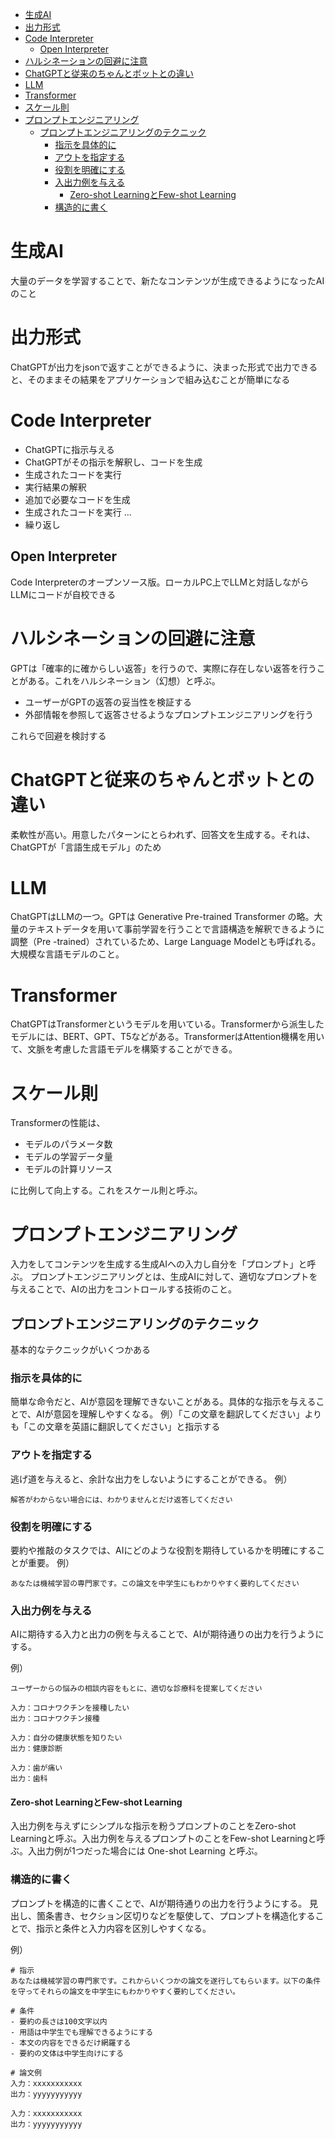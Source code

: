 <!-- START doctoc generated TOC please keep comment here to allow auto update -->
<!-- DON'T EDIT THIS SECTION, INSTEAD RE-RUN doctoc TO UPDATE -->

- [生成AI](#%E7%94%9F%E6%88%90ai)
- [出力形式](#%E5%87%BA%E5%8A%9B%E5%BD%A2%E5%BC%8F)
- [Code Interpreter](#code-interpreter)
  - [Open Interpreter](#open-interpreter)
- [ハルシネーションの回避に注意](#%E3%83%8F%E3%83%AB%E3%82%B7%E3%83%8D%E3%83%BC%E3%82%B7%E3%83%A7%E3%83%B3%E3%81%AE%E5%9B%9E%E9%81%BF%E3%81%AB%E6%B3%A8%E6%84%8F)
- [ChatGPTと従来のちゃんとボットとの違い](#chatgpt%E3%81%A8%E5%BE%93%E6%9D%A5%E3%81%AE%E3%81%A1%E3%82%83%E3%82%93%E3%81%A8%E3%83%9C%E3%83%83%E3%83%88%E3%81%A8%E3%81%AE%E9%81%95%E3%81%84)
- [LLM](#llm)
- [Transformer](#transformer)
- [スケール則](#%E3%82%B9%E3%82%B1%E3%83%BC%E3%83%AB%E5%89%87)
- [プロンプトエンジニアリング](#%E3%83%97%E3%83%AD%E3%83%B3%E3%83%97%E3%83%88%E3%82%A8%E3%83%B3%E3%82%B8%E3%83%8B%E3%82%A2%E3%83%AA%E3%83%B3%E3%82%B0)
  - [プロンプトエンジニアリングのテクニック](#%E3%83%97%E3%83%AD%E3%83%B3%E3%83%97%E3%83%88%E3%82%A8%E3%83%B3%E3%82%B8%E3%83%8B%E3%82%A2%E3%83%AA%E3%83%B3%E3%82%B0%E3%81%AE%E3%83%86%E3%82%AF%E3%83%8B%E3%83%83%E3%82%AF)
    - [指示を具体的に](#%E6%8C%87%E7%A4%BA%E3%82%92%E5%85%B7%E4%BD%93%E7%9A%84%E3%81%AB)
    - [アウトを指定する](#%E3%82%A2%E3%82%A6%E3%83%88%E3%82%92%E6%8C%87%E5%AE%9A%E3%81%99%E3%82%8B)
    - [役割を明確にする](#%E5%BD%B9%E5%89%B2%E3%82%92%E6%98%8E%E7%A2%BA%E3%81%AB%E3%81%99%E3%82%8B)
    - [入出力例を与える](#%E5%85%A5%E5%87%BA%E5%8A%9B%E4%BE%8B%E3%82%92%E4%B8%8E%E3%81%88%E3%82%8B)
      - [Zero-shot LearningとFew-shot Learning](#zero-shot-learning%E3%81%A8few-shot-learning)
    - [構造的に書く](#%E6%A7%8B%E9%80%A0%E7%9A%84%E3%81%AB%E6%9B%B8%E3%81%8F)

<!-- END doctoc generated TOC please keep comment here to allow auto update -->

# 生成AI

大量のデータを学習することで、新たなコンテンツが生成できるようになったAIのこと

# 出力形式

ChatGPTが出力をjsonで返すことができるように、決まった形式で出力できると、そのままその結果をアプリケーションで組み込むことが簡単になる

# Code Interpreter

- ChatGPTに指示与える
- ChatGPTがその指示を解釈し、コードを生成
- 生成されたコードを実行
- 実行結果の解釈
- 追加で必要なコードを生成
- 生成されたコードを実行 ...
- 繰り返し

## Open Interpreter

Code Interpreterのオープンソース版。ローカルPC上でLLMと対話しながらLLMにコードが自校できる

# ハルシネーションの回避に注意

GPTは「確率的に確からしい返答」を行うので、実際に存在しない返答を行うことがある。これをハルシネーション（幻想）と呼ぶ。

- ユーザーがGPTの返答の妥当性を検証する
- 外部情報を参照して返答させるようなプロンプトエンジニアリングを行う

これらで回避を検討する

# ChatGPTと従来のちゃんとボットとの違い

柔軟性が高い。用意したパターンにとらわれず、回答文を生成する。それは、ChatGPTが「言語生成モデル」のため

# LLM

ChatGPTはLLMの一つ。GPTは Generative Pre-trained Transformer の略。大量のテキストデータを用いて事前学習を行うことで言語構造を解釈できるように調整（Pre -trained）されているため、Large Language Modelとも呼ばれる。大規模な言語モデルのこと。

# Transformer

ChatGPTはTransformerというモデルを用いている。Transformerから派生したモデルには、BERT、GPT、T5などがある。TransformerはAttention機構を用いて、文脈を考慮した言語モデルを構築することができる。

# スケール則

Transformerの性能は、

- モデルのパラメータ数
- モデルの学習データ量
- モデルの計算リソース

に比例して向上する。これをスケール則と呼ぶ。

# プロンプトエンジニアリング

入力をしてコンテンツを生成する生成AIへの入力し自分を「プロンプト」と呼ぶ。
プロンプトエンジニアリングとは、生成AIに対して、適切なプロンプトを与えることで、AIの出力をコントロールする技術のこと。

## プロンプトエンジニアリングのテクニック

基本的なテクニックがいくつかある

### 指示を具体的に

簡単な命令だと、AIが意図を理解できないことがある。具体的な指示を与えることで、AIが意図を理解しやすくなる。
例）「この文章を翻訳してください」よりも「この文章を英語に翻訳してください」と指示する

### アウトを指定する

逃げ道を与えると、余計な出力をしないようにすることができる。
例）

```
解答がわからない場合には、わかりませんとだけ返答してください
```

### 役割を明確にする

要約や推敲のタスクでは、AIにどのような役割を期待しているかを明確にすることが重要。
例）

```
あなたは機械学習の専門家です。この論文を中学生にもわかりやすく要約してください
```

### 入出力例を与える

AIに期待する入力と出力の例を与えることで、AIが期待通りの出力を行うようにする。

例）

```
ユーザーからの悩みの相談内容をもとに、適切な診療科を提案してください

入力：コロナワクチンを接種したい
出力：コロナワクチン接種

入力：自分の健康状態を知りたい
出力：健康診断

入力：歯が痛い
出力：歯科
```

#### Zero-shot LearningとFew-shot Learning

入出力例を与えずにシンプルな指示を粉うプロンプトのことをZero-shot Learningと呼ぶ。入出力例を与えるプロンプトのことをFew-shot Learningと呼ぶ。入出力例が1つだった場合には One-shot Learning と呼ぶ。

### 構造的に書く

プロンプトを構造的に書くことで、AIが期待通りの出力を行うようにする。
見出し、箇条書き、セクション区切りなどを駆使して、プロンプトを構造化することで、指示と条件と入力内容を区別しやすくなる。

例）

```
# 指示
あなたは機械学習の専門家です。これからいくつかの論文を遂行してもらいます。以下の条件を守ってそれらの論文を中学生にもわかりやすく要約してください。

# 条件
- 要約の長さは100文字以内
- 用語は中学生でも理解できるようにする
- 本文の内容をできるだけ網羅する
- 要約の文体は中学生向けにする

# 論文例
入力：xxxxxxxxxxx
出力：yyyyyyyyyyy

入力：xxxxxxxxxxx
出力：yyyyyyyyyyy
```
